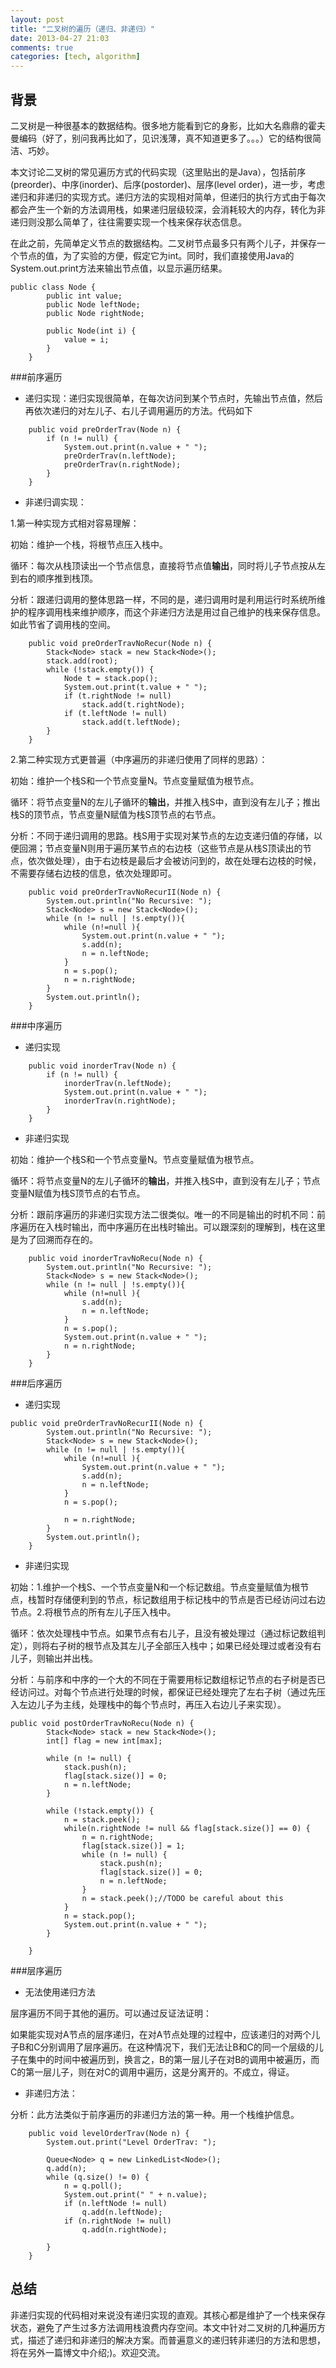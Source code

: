 ```yaml
---
layout: post
title: "二叉树的遍历（递归、非递归）"
date: 2013-04-27 21:03
comments: true
categories: [tech, algorithm]
---
```

背景
---

二叉树是一种很基本的数据结构。很多地方能看到它的身影，比如大名鼎鼎的霍夫曼编码（好了，别问我再比如了，见识浅薄，真不知道更多了。。。）它的结构很简洁、巧妙。

本文讨论二叉树的常见遍历方式的代码实现（这里贴出的是Java），包括前序(preorder)、中序(inorder)、后序(postorder)、层序(level order)，进一步，考虑递归和非递归的实现方式。递归方法的实现相对简单，但递归的执行方式由于每次都会产生一个新的方法调用栈，如果递归层级较深，会消耗较大的内存，转化为非递归则没那么简单了，往往需要实现一个栈来保存状态信息。

在此之前，先简单定义节点的数据结构。二叉树节点最多只有两个儿子，并保存一个节点的值，为了实验的方便，假定它为int。同时，我们直接使用Java的System.out.print方法来输出节点值，以显示遍历结果。

```
public class Node {
		public int value;
		public Node leftNode;
		public Node rightNode;
		
		public Node(int i) {
			value = i;
		}
	}
```


###前序遍历

* 递归实现：递归实现很简单，在每次访问到某个节点时，先输出节点值，然后再依次递归的对左儿子、右儿子调用遍历的方法。代码如下

```
	public void preOrderTrav(Node n) {
		if (n != null) {
			System.out.print(n.value + " ");
			preOrderTrav(n.leftNode);
			preOrderTrav(n.rightNode);
		}
	}
```

* 非递归调实现：

1.第一种实现方式相对容易理解：

初始：维护一个栈，将根节点压入栈中。

循环：每次从栈顶读出一个节点信息，直接将节点值**输出**，同时将儿子节点按从左到右的顺序推到栈顶。

分析：跟递归调用的整体思路一样，不同的是，递归调用时是利用运行时系统所维护的程序调用栈来维护顺序，而这个非递归方法是用过自己维护的栈来保存信息。如此节省了调用栈的空间。

```
	public void preOrderTravNoRecur(Node n) {
		Stack<Node> stack = new Stack<Node>();
		stack.add(root);
		while (!stack.empty()) {
			Node t = stack.pop();
			System.out.print(t.value + " ");
			if (t.rightNode != null)
				stack.add(t.rightNode);
			if (t.leftNode != null)
				stack.add(t.leftNode);
		}
	}
```

2.第二种实现方式更普遍（中序遍历的非递归使用了同样的思路）：

初始：维护一个栈S和一个节点变量N。节点变量赋值为根节点。

循环：将节点变量N的左儿子循环的**输出**，并推入栈S中，直到没有左儿子；推出栈S的顶节点，节点变量N赋值为栈S顶节点的右节点。

分析：不同于递归调用的思路。栈S用于实现对某节点的左边支递归值的存储，以便回溯；节点变量N则用于遍历某节点的右边枝（这些节点是从栈S顶读出的节点，依次做处理），由于右边枝是最后才会被访问到的，故在处理右边枝的时候，不需要存储右边枝的信息，依次处理即可。

```
	public void preOrderTravNoRecurII(Node n) {
		System.out.println("No Recursive: ");
		Stack<Node> s = new Stack<Node>();
		while (n != null | !s.empty()){
			while (n!=null ){
				System.out.print(n.value + " ");
				s.add(n);
				n = n.leftNode;
			}
			n = s.pop();
			n = n.rightNode;
		}
		System.out.println();
	}
```

###中序遍历
* 递归实现

```
	public void inorderTrav(Node n) {
		if (n != null) {
			inorderTrav(n.leftNode);
			System.out.print(n.value + " ");
			inorderTrav(n.rightNode);
		}
	}
```

* 非递归实现

初始：维护一个栈S和一个节点变量N。节点变量赋值为根节点。

循环：将节点变量N的左儿子循环的**输出**，并推入栈S中，直到没有左儿子；节点变量N赋值为栈S顶节点的右节点。

分析：跟前序遍历的非递归实现方法二很类似。唯一的不同是输出的时机不同：前序遍历在入栈时输出，而中序遍历在出栈时输出。可以跟深刻的理解到，栈在这里是为了回溯而存在的。

```
	public void inorderTravNoRecu(Node n) {
		System.out.println("No Recursive: ");
		Stack<Node> s = new Stack<Node>();
		while (n != null | !s.empty()){
			while (n!=null ){
				s.add(n);
				n = n.leftNode;
			}
			n = s.pop();
			System.out.print(n.value + " ");
			n = n.rightNode;
		}
	}
```

###后序遍历
* 递归实现

```
public void preOrderTravNoRecurII(Node n) {
		System.out.println("No Recursive: ");
		Stack<Node> s = new Stack<Node>();
		while (n != null | !s.empty()){
			while (n!=null ){
				System.out.print(n.value + " ");
				s.add(n);
				n = n.leftNode;
			}
			n = s.pop();
			
			n = n.rightNode;
		}
		System.out.println();
	}
```

* 非递归实现

初始：1.维护一个栈S、一个节点变量N和一个标记数组。节点变量赋值为根节点，栈暂时存储便利到的节点，标记数组用于标记栈中的节点是否已经访问过右边节点。2.将根节点的所有左儿子压入栈中。

循环：依次处理栈中节点。如果节点有右儿子，且没有被处理过（通过标记数组判定），则将右子树的根节点及其左儿子全部压入栈中；如果已经处理过或者没有右儿子，则输出并出栈。

分析：与前序和中序的一个大的不同在于需要用标记数组标记节点的右子树是否已经访问过。对每个节点进行处理的时候，都保证已经处理完了左右子树（通过先压入左边儿子为主线，处理栈中的每个节点时，再压入右边儿子来实现）。

```
public void postOrderTravNoRecu(Node n) {		
		Stack<Node> stack = new Stack<Node>();
		int[] flag = new int[max];
		
		while (n != null) {
			stack.push(n);
			flag[stack.size()] = 0;
			n = n.leftNode;
		}
		
		while (!stack.empty()) {
			n = stack.peek();
			while(n.rightNode != null && flag[stack.size()] == 0) {
				n = n.rightNode;
				flag[stack.size()] = 1;
				while (n != null) {
					stack.push(n);
					flag[stack.size()] = 0;
					n = n.leftNode;
				}
				n = stack.peek();//TODO be careful about this
			}
			n = stack.pop();
			System.out.print(n.value + " ");
		}
		
	}
```


###层序遍历

* 无法使用递归方法

层序遍历不同于其他的遍历。可以通过反证法证明：

如果能实现对A节点的层序递归，在对A节点处理的过程中，应该递归的对两个儿子B和C分别调用了层序遍历。在这种情况下，我们无法让B和C的同一个层级的儿子在集中的时间中被遍历到，换言之，B的第一层儿子在对B的调用中被遍历，而C的第一层儿子，则在对C的调用中遍历，这是分离开的。不成立，得证。

* 非递归方法：

分析：此方法类似于前序遍历的非递归方法的第一种。用一个栈维护信息。

```
	public void levelOrderTrav(Node n) {
		System.out.print("Level OrderTrav: ");
		
		Queue<Node> q = new LinkedList<Node>();
		q.add(n);
		while (q.size() != 0) {
			n = q.poll();
			System.out.print(" " + n.value);
			if (n.leftNode != null) 
				q.add(n.leftNode);
			if (n.rightNode != null)
				q.add(n.rightNode);

		}
	}
```


总结
---
非递归实现的代码相对来说没有递归实现的直观。其核心都是维护了一个栈来保存状态，避免了产生过多方法调用栈浪费内存空间。本文中针对二叉树的几种遍历方式，描述了递归和非递归的解决方案。而普遍意义的递归转非递归的方法和思想，将在另外一篇博文中介绍;)。欢迎交流。
